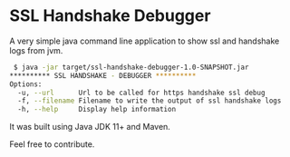 # SSL Handshake Debugger

A very simple java command line application to show ssl and handshake logs from jvm.

```sh
 $ java -jar target/ssl-handshake-debugger-1.0-SNAPSHOT.jar
********** SSL HANDSHAKE - DEBUGGER **********
Options:
  -u, --url      Url to be called for https handshake ssl debug
  -f, --filename Filename to write the output of ssl handshake logs
  -h, --help     Display help information
```

It was built using Java JDK 11+ and Maven.

Feel free to contribute.